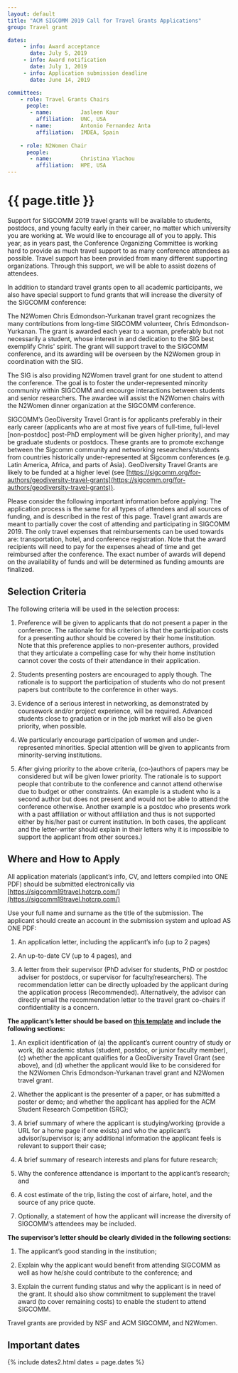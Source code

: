 ```yaml
---
layout: default
title: "ACM SIGCOMM 2019 Call for Travel Grants Applications"
group: Travel grant

dates:
     - info: Award acceptance
       date: July 5, 2019
     - info: Award notification
       date: July 1, 2019
     - info: Application submission deadline
       date: June 14, 2019

committees:
    - role: Travel Grants Chairs
      people:
       - name:         Jasleen Kaur         
         affiliation:  UNC, USA
       - name:         Antonio Fernandez Anta
         affiliation:  IMDEA, Spain
         
    - role: N2Women Chair
      people:
       - name:         Christina Vlachou
         affiliation:  HPE, USA
---
```


# {{ page.title }}
Support for SIGCOMM 2019 travel grants will be available to students, postdocs, and young faculty early in their career, no matter which university you are working at. We would like to encourage all of you to apply. This year, as in years past, the Conference Organizing Committee is working hard to provide as much travel support to as many conference attendees as possible. Travel support has been provided from many different supporting organizations. Through this support, we will be able to assist dozens of attendees. 

In addition to standard travel grants open to all academic participants, we also have special support to fund grants that will increase the diversity of the SIGCOMM conference:

The N2Women Chris Edmondson-Yurkanan travel grant recognizes the many contributions from long-time SIGCOMM volunteer, Chris Edmondson-Yurkanan. The grant is awarded each year to a woman, preferably but not necessarily a student, whose interest in and dedication to the SIG best exemplify Chris' spirit. The grant will support travel to the SIGCOMM conference, and its awarding will be overseen by the N2Women group in coordination with the SIG.

The SIG is also providing N2Women travel grant for one student to attend the conference. The goal is to foster the under-represented minority community within SIGCOMM and encourge interactions between students and senior researchers. The awardee will assist the N2Women chairs with the N2Women dinner organization at the SIGCOMM conference.

SIGCOMM’s GeoDiversity Travel Grant is for applicants preferably in their early career (applicants who are at most five years of full-time, full-level [non-postdoc] post-PhD employment will be given higher priority), and may be graduate students or postdocs. These grants are to promote exchange between the Sigcomm community and networking researchers/students from countries historically under-represented at Sigcomm conferences (e.g. Latin America, Africa, and parts of Asia). GeoDiversity Travel Grants are likely to be funded at a higher level (see [https://sigcomm.org/for-authors/geodiversity-travel-grants](https://sigcomm.org/for-authors/geodiversity-travel-grants)).

Please consider the following important information before applying: The application process is the same for all types of attendees and all sources of funding, and is described in the rest of this page. Travel grant awards are meant to partially cover the cost of attending and participating in SIGCOMM 2019. The only travel expenses that reimbursements can be used towards are: transportation, hotel, and conference registration. Note that the award recipients will need to pay for the expenses ahead of time and get reimbursed after the conference. The exact number of awards will depend on the availability of funds and will be determined as funding amounts are finalized.

## Selection Criteria
The following criteria will be used in the selection process:

1. Preference will be given to applicants that do not present a paper in the conference. The rationale for this criterion is that the participation costs for a presenting author should be covered by their home institution. Note that this preference applies to non-presenter authors, provided that they articulate a compelling case for why their home institution cannot cover the costs of their attendance in their application.

2. Students presenting posters are encouraged to apply though. The rationale is to support the participation of students who do not present papers but contribute to the conference in other ways.

3. Evidence of a serious interest in networking, as demonstrated by coursework and/or project experience, will be required. Advanced students close to graduation or in the job market will also be given priority, when possible.

4. We particularly encourage participation of women and under-represented minorities. Special attention will be given to applicants from minority-serving institutions.

5. After giving priority to the above criteria, (co-)authors of papers may be considered but will be given lower priority. The rationale is to support people that contribute to the conference and cannot attend otherwise due to budget or other constraints. (An example is a student who is a second author but does not present and would not be able to attend the conference otherwise. Another example is a postdoc who presents work with a past affiliation or without affiliation and thus is not supported either by his/her past or current institution. In both cases, the applicant and the letter-writer should explain in their letters why it is impossible to support the applicant from other sources.)

## Where and How to Apply
All application materials (applicant’s info, CV, and letters compiled into ONE PDF) should be submitted electronically via [https://sigcomm19travel.hotcrp.com/](https://sigcomm19travel.hotcrp.com/)

Use your full name and surname as the title of the submission. The applicant should create an account in the submission system and upload AS ONE PDF:

1. An application letter, including the applicant’s info (up to 2 pages)

2. An up-to-date CV (up to 4 pages), and

3. A letter from their supervisor (PhD adviser for students, PhD or postdoc adviser for postdocs, or supervisor for faculty/researchers). The recommendation letter can be directly uploaded by the applicant during the application process (Recommended). Alternatively, the advisor can directly email the recommendation letter to the travel grant co-chairs if confidentiality is a concern.


**The applicant’s letter should be based on <a href="{{site.baseurl}}/files/travel_grant/2019_Sigcomm_Travel_Grant_Application_Form.pdf" target="_blank">this template</a> and include the following sections:**

1. An explicit identification of (a) the applicant’s current country of study or work, (b) academic status (student, postdoc, or junior faculty member), (c) whether the applicant qualifies for a GeoDiversity Travel Grant (see above), and (d) whether the applicant would like to be considered for the N2Women Chris Edmondson-Yurkanan travel grant and N2Women travel grant.

2. Whether the applicant is the presenter of a paper, or has submitted a poster or demo; and whether the applicant has applied for the ACM Student Research Competition (SRC);

3. A brief summary of where the applicant is studying/working (provide a URL for a home page if one exists) and who the applicant’s advisor/supervisor is; any additional information the applicant feels is relevant to support their case;

4. A brief summary of research interests and plans for future research;

5. Why the conference attendance is important to the applicant’s research; and

6. A cost estimate of the trip, listing the cost of airfare, hotel, and the source of any price quote.

7. Optionally, a statement of how the applicant will increase the diversity of SIGCOMM’s attendees may be included.

**The supervisor’s letter should be clearly divided in the following sections:**

1. The applicant’s good standing in the institution;

2. Explain why the applicant would benefit from attending SIGCOMM as well as how he/she could contribute to the conference; and

3. Explain the current funding status and why the applicant is in need of the grant. It should also show commitment to supplement the travel award (to cover remaining costs) to enable the student to attend SIGCOMM.

Travel grants are provided by NSF and ACM SIGCOMM, and N2Women.


## <i class="fa fa-calendar"></i> Important dates

{% include dates2.html dates = page.dates %}

